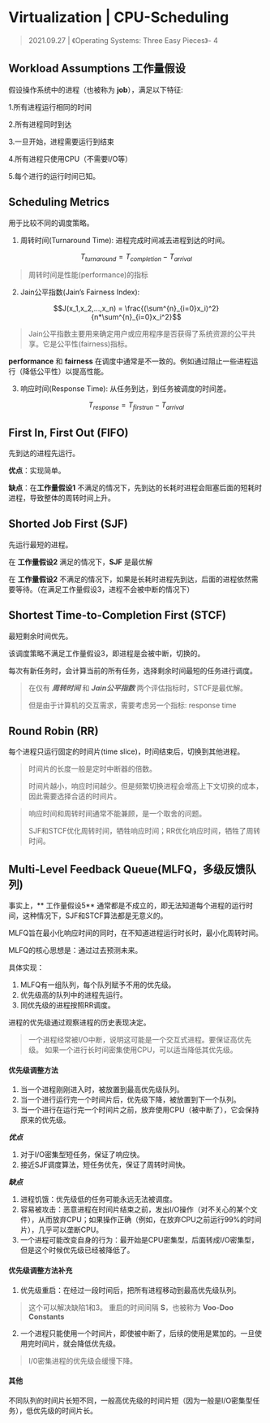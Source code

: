 # Virtualization \| CPU-Scheduling

> 2021.09.27 \| 《Operating Systems: Three Easy Pieces》- 4

## Workload Assumptions 工作量假设

假设操作系统中的进程（也被称为 **job**），满足以下特征:

1.所有进程运行相同的时间

2.所有进程同时到达

3.一旦开始，进程需要运行到结束

4.所有进程只使用CPU（不需要I/O等）

5.每个进行的运行时间已知。

## Scheduling Metrics

用于比较不同的调度策略。

1. 周转时间(Turnaround Time): 进程完成时间减去进程到达的时间。

```math
T_{turnaround} = T_{completion} - T_{arrival}
```

> 周转时间是性能(performance)的指标

2. Jain公平指数(Jain’s Fairness Index): 

```math
J(x_1,x_2,...,x_n) = \frac{(\sum^{n}_{i=0}x_i)^2}{n*\sum^{n}_{i=0}x_i^2}
```

> Jain公平指数主要用来确定用户或应用程序是否获得了系统资源的公平共享。它是公平性(fairness)指标。

**performance** 和 **fairness** 在调度中通常是不一致的。例如通过阻止一些进程运行（降低公平性）以提高性能。

3. 响应时间(Response Time): 从任务到达，到任务被调度的时间差。

```math
T_{response} = T_{firstrun} − T_{arrival}

```


## First In, First Out (FIFO)

先到达的进程先运行。

**优点**：实现简单。

**缺点**：在**工作量假设1** 不满足的情况下，先到达的长耗时进程会阻塞后面的短耗时进程，导致整体的周转时间上升。

## Shorted Job First (SJF)

先运行最短的进程。

在 **工作量假设2** 满足的情况下，**SJF** 是最优解

在 **工作量假设2** 不满足的情况下，如果是长耗时进程先到达，后面的进程依然需要等待。（在满足工作量假设3，进程不会被中断的情况下）

## Shortest Time-to-Completion First (STCF)

最短剩余时间优先。

该调度策略不满足工作量假设3，即进程是会被中断，切换的。

每次有新任务时，会计算当前的所有任务，选择剩余时间最短的任务进行调度。

> 在仅有 ***周转时间*** 和 ***Jain公平指数*** 两个评估指标时，STCF是最优解。
>
> 但是由于计算机的交互需求，需要考虑另一个指标: response time

## Round Robin (RR)

每个进程只运行固定的时间片(time slice)，时间结束后，切换到其他进程。

> 时间片的长度一般是定时中断器的倍数。
> 
> 时间片越小，响应时间越少。但是频繁切换进程会增高上下文切换的成本，因此需要选择合适的时间片。

> 响应时间和周转时间通常不能兼顾，是一个取舍的问题。
>
> SJF和STCF优化周转时间，牺牲响应时间；RR优化响应时间，牺牲了周转时间。


## Multi-Level Feedback Queue(MLFQ，多级反馈队列)

事实上，** 工作量假设5** 通常都是不成立的，即无法知道每个进程的运行时间，这种情况下，SJF和STCF算法都是无意义的。

MLFQ旨在最小化响应时间的同时，在不知道进程运行时长时，最小化周转时间。

MLFQ的核心思想是：通过过去预测未来。

具体实现：

1. MLFQ有一组队列，每个队列赋予不用的优先级。
2. 优先级高的队列中的进程先运行。
3. 同优先级的进程按照RR调度。

进程的优先级通过观察进程的历史表现决定。

> 一个进程经常被I/O中断，说明这可能是一个交互式进程。要保证高优先级。
> 如果一个进行长时间密集使用CPU，可以适当降低其优先级。

#### 优先级调整方法

1. 当一个进程刚刚进入时，被放置到最高优先级队列。
2. 当一个进行运行完一个时间片后，优先级下降，被放置到下一个队列。
3. 当一个进行在运行完一个时间片之前，放弃使用CPU（被中断了），它会保持原来的优先级。

***优点***

1. 对于I/O密集型短任务，保证了响应快。
2. 接近SJF调度算法，短任务优先，保证了周转时间快。

***缺点***

1. 进程饥饿：优先级低的任务可能永远无法被调度。
2. 容易被攻击：恶意进程在时间片结束之前，发出I/O操作（对不关心的某个文件），从而放弃CPU；如果操作正确（例如，在放弃CPU之前运行99%的时间片），几乎可以垄断CPU。
3. 一个进程可能改变自身的行为：最开始是CPU密集型，后面转成I/O密集型，但是这个时候优先级已经被降低了。

#### 优先级调整方法补充

1. 优先级重启：在经过一段时间后，把所有进程移动到最高优先级队列。

> 这个可以解决缺陷1和3。
> 重启的时间间隔 **S**，也被称为 **Voo-Doo Constants**

2. 一个进程只能使用一个时间片，即使被中断了，后续的使用是累加的。一旦使用完时间片，就会降低优先级。

> I/0密集进程的优先级会缓慢下降。

#### 其他

不同队列的时间片长短不同，一般高优先级的时间片短（因为一般是I/O密集型任务），低优先级的时间片长。
